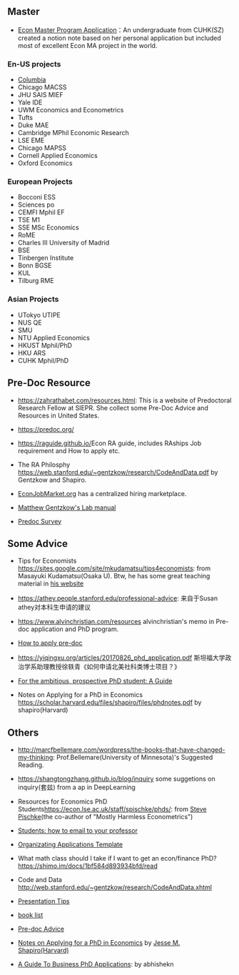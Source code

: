 ## Master
- [Econ Master Program Application](https://comma0110.notion.site/comma0110/Econ-Master-Program-Application-bd5fd18ed10c4c86afa1c92ff658e687)：An undergraduate from CUHK(SZ) created a notion note based on her personal application but included most of excellent Econ MA project in the world.


### En-US projects

- [Columbia](https://econ.columbia.edu/)
- Chicago MACSS
- JHU SAIS MIEF
- Yale IDE
- UWM Economics and Econometrics
- Tufts
- Duke MAE
- Cambridge MPhil Economic Research
- LSE EME
- Chicago MAPSS
- Cornell Applied Economics
- Oxford Economics

### European Projects

- Bocconi ESS
- Sciences po
- CEMFI Mphil EF
- TSE M1
- SSE MSc Economics
- RoME
- Charles III University of Madrid
- BSE
- Tinbergen Institute
- Bonn BGSE
- KUL
- Tilburg RME


### Asian Projects
- UTokyo UTIPE
- NUS QE
- SMU 
- NTU Applied Economics
- HKUST Mphil/PhD
- HKU ARS
- CUHK Mphil/PhD


## Pre-Doc Resource

- <https://zahrathabet.com/resources.html>: This is a website of Predoctoral Research Fellow at SIEPR. She collect some Pre-Doc Advice and Resources in United States. 

- <https://predoc.org/>

- <https://raguide.github.io/>Econ RA guide, includes RAships Job requirement and How to apply etc.

-  The RA Philosphy <https://web.stanford.edu/~gentzkow/research/CodeAndData.pdf> by Gentzkow and Shapiro.

- [EconJobMarket.org](https://econjobmarket.org/market) has a centralized hiring marketplace.

- [Matthew Gentzkow's Lab manual](https://github.com/gslab-econ/lab-manual/wiki)

- [Predoc Survey](https://z-y-huang.github.io/predoc_survey/slides.pdf)


## Some Advice

- Tips for Economists <https://sites.google.com/site/mkudamatsu/tips4economists>: from Masayuki Kudamatsu(Osaka U). Btw, he has some great teaching material in [his website](https://sites.google.com/site/mkudamatsu)

- <https://athey.people.stanford.edu/professional-advice>: 来自于Susan athey对本科生申请的建议

- <https://www.alvinchristian.com/resources> alvinchristian's memo in Pre-doc application and PhD program.

- [How to apply pre-doc](https://drive.google.com/file/d/1I9JNsSxgB-SylucSULGs-5biOwxyGhAu/view)

- <https://yiqingxu.org/articles/20170826_phd_application.pdf> 斯坦福大学政治学系助理教授徐轶⻘《如何申请北美社科类博⼠项目？》

- [For the ambitious, prospective PhD student: A Guide](https://economics.com.au/2012/03/27/for-the-ambitious-prospective-phd-student-a-guide/)

<!-- - [东海岸的雨](https://mp.weixin.qq.com/s?__biz=MzIyNzYzMTU1Mg==&mid=2247485437&idx=1&sn=d892ef29a0375be9f066e99738c40bf6&chksm=e85f0f52df2886447a9e114ed8a19e6ba688b187a7bad3f583801f2cef9d70ac925d7bc6b04d&scene=126&sessionid=1602211100&key=519b8bbaea533f9410e9ab5755442554afde47eaf6e3c03a786395a8370b5f5e485c27c9b6188618ea23f38f44bfa303cffd0960b84be99e67ccb7f854c9ada33de60cd7589d901e83c84eeb8521db1bf5e31aa7ff388b559ff9a103d5227a7d28e380400b1625afb2623db0128f3a8812d9c8ba27fb6aed899d121c671c33bf&ascene=1&uin=MTQ2NTMzMzMwMQ%3D%3D&devicetype=Windows+10+x64&version=6300002f&lang=zh_CN&exportkey=AocIPieY%2BnNsK%2F54xgfHJ5M%3D&pass_ticket=M3MNN44LbcfByrBjDeoNbZgH3NIITHgqkFUlF4%2BqqAXEMJ8gy1gl4iGCWuQ7ixLP&wx_header=0): 申请建议集合 -->

- Notes on Applying for a PhD in Economics <https://scholar.harvard.edu/files/shapiro/files/phdnotes.pdf> by shapiro(Harvard)


## Others
- <http://marcfbellemare.com/wordpress/the-books-that-have-changed-my-thinking>: Prof.Bellemare(University of Minnesota)'s Suggested Reading.

- <https://shangtongzhang.github.io/blog/inquiry> some suggetions on inquiry(套兹) from a ap in DeepLearning

- Resources for Economics PhD Students<https://econ.lse.ac.uk/staff/spischke/phds/>: from [Steve Pischke](https://personal.lse.ac.uk/pischke/)(the co-author of "Mostly Harmless Econometrics")

- [Students: how to email to your professor](https://chrisblattman.com/blog/2020/11/08/students-how-to-email-to-your-professor-employer-and-professional-peers/)

- [Organizating Applications Template](https://docs.google.com/spreadsheets/d/1kAAaobTneUt_0FmN3Te2EfLZUBbK9MnXbNelB7et_zM/edit#gid=706822159)

- What math class should I take if I want to get an econ/finance PhD?<https://shimo.im/docs/1bf584d893934bfd/read>

- Code and Data <http://web.stanford.edu/~gentzkow/research/CodeAndData.xhtml>

- [Presentation Tips](https://roozbeh-hosseini.github.io/PresentationTips.pdf)

<!-- - Summer School(SICSS) <https://sicss.io/>: will be held in different countries every year. -->

<!-- - PSE Summer School <https://www.parisschoolofeconomics.eu/fr/formation/summer-school/> -->

- [book list](https://static1.squarespace.com/static/5adc9e5325bf0289a67f02b4/t/5bca6e879140b77778f71857/1539993223560/book_list.pdf)

- [Pre-doc Advice](https://drive.google.com/file/d/16eUvtahziPyBTpX_ZeyXjPck2OyinfHH/view)

- [Notes on Applying for a PhD in Economics](https://scholar.harvard.edu/files/shapiro/files/phdnotes.pdf) by [Jesse M. Shapiro(Harvard)](https://scholar.harvard.edu/shapiro)

- [A Guide To Business PhD Applications](https://www.abhishekn.com/publications-all/a-guide-to-business-phd-applications): by abhishekn

<!-- - [freakonomics podcast](https://freakonomics.com/podcasts/) -->

<!-- - <https://rviews.rstudio.com/about/> -->

<!-- - [documentary set](https://altavistasshh.github.io/sshh/sshh.htm) -->

